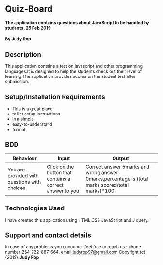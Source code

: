 # Quiz-Board
#### The application contains questions about JavaScript to be handled by students, 25 Feb 2019
#### By **Judy Rop**
## Description
This application contains a test on javascript and other programming languages.It is designed to help the students check out their level of learning.The application provides scores on the student test after submission.
## Setup/Installation Requirements
* This is a great place
* to list setup instructions
* in a simple
* easy-to-understand
* format
## BDD
| Behaviour                                    | Input                                                     | Output                                                                                           |
|----------------------------------------------|-----------------------------------------------------------|--------------------------------------------------------------------------------------------------|
| You are provided with questions with choices | Click on the button that contains a correct answer to you | Correct answer 5marks and wrong answer 0marks,percentage is (total marks scored/total marks)*100 |

## Technologies Used
I have created this application using HTML,CSS JavaScript and J query.
## Support and contact details
In case of any problems you encounter feel free to reach us : phone number:254-722-887-664,
email:judyrop97@gmail.com
Copyright (c) {2019} **Judy Rop**
